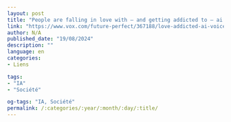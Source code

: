 ```yaml
---
layout: post
title: "People are falling in love with — and getting addicted to — ai voices"
link: "https://www.vox.com/future-perfect/367188/love-addicted-ai-voice-human-gpt4-emotion"
author: N/A
published_date: "19/08/2024"
description: ""
language: en
categories:
- Liens

tags:
- "IA"
- "Société"

og-tags: "IA, Société"
permalink: /:categories/:year/:month/:day/:title/
---
```

